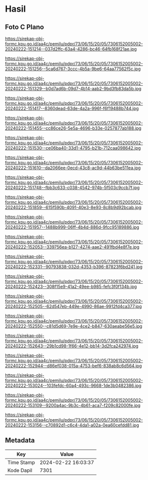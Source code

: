# Hasil

## Foto C Plano

https://sirekap-obj-formc.kpu.go.id/aa4c/pemilu/pdpr/73/06/15/20/05/7306152005002-20240222-151214--037d2ffc-63a4-4286-bc46-64fb168f21ae.jpg

https://sirekap-obj-formc.kpu.go.id/aa4c/pemilu/pdpr/73/06/15/20/05/7306152005002-20240222-151256--5ca6d767-3ccc-4b5a-9be6-64aa77562f5c.jpg

https://sirekap-obj-formc.kpu.go.id/aa4c/pemilu/pdpr/73/06/15/20/05/7306152005002-20240222-151329--b0d7ad6b-09d7-4b14-aab2-9bd3fb83da5b.jpg

https://sirekap-obj-formc.kpu.go.id/aa4c/pemilu/pdpr/73/06/15/20/05/7306152005002-20240222-151417--8360dead-63de-4a2a-996f-f6f19488b744.jpg

https://sirekap-obj-formc.kpu.go.id/aa4c/pemilu/pdpr/73/06/15/20/05/7306152005002-20240222-151455--cc86ce26-5e5a-4696-b33e-0257877ab188.jpg

https://sirekap-obj-formc.kpu.go.id/aa4c/pemilu/pdpr/73/06/15/20/05/7306152005002-20240222-151530--ce06ba40-33d1-4795-b21b-712caa098642.jpg

https://sirekap-obj-formc.kpu.go.id/aa4c/pemilu/pdpr/73/06/15/20/05/7306152005002-20240222-151610--da2066ee-0ecd-43c8-ac9d-44b63be511ea.jpg

https://sirekap-obj-formc.kpu.go.id/aa4c/pemilu/pdpr/73/06/15/20/05/7306152005002-20240222-151748--fbb3c633-c038-4542-974b-5f503c9ccb7f.jpg

https://sirekap-obj-formc.kpu.go.id/aa4c/pemilu/pdpr/73/06/15/20/05/7306152005002-20240222-151859--615f590b-4091-40e3-8e93-8c8b9d92bcab.jpg

https://sirekap-obj-formc.kpu.go.id/aa4c/pemilu/pdpr/73/06/15/20/05/7306152005002-20240222-151957--1488b999-06ff-4b4d-886d-9fcc95189886.jpg

https://sirekap-obj-formc.kpu.go.id/aa4c/pemilu/pdpr/73/06/15/20/05/7306152005002-20240222-152053--339756ea-b127-4274-aae2-491fbd4e8f7e.jpg

https://sirekap-obj-formc.kpu.go.id/aa4c/pemilu/pdpr/73/06/15/20/05/7306152005002-20240222-152331--90793838-032d-4353-b396-87823f6bd241.jpg

https://sirekap-obj-formc.kpu.go.id/aa4c/pemilu/pdpr/73/06/15/20/05/7306152005002-20240222-152423--308f15e9-41a2-49ee-b985-fefc3f0f134b.jpg

https://sirekap-obj-formc.kpu.go.id/aa4c/pemilu/pdpr/73/06/15/20/05/7306152005002-20240222-152505--62d547eb-449e-4990-86ae-9912fd4ca377.jpg

https://sirekap-obj-formc.kpu.go.id/aa4c/pemilu/pdpr/73/06/15/20/05/7306152005002-20240222-152550--c81d5d69-7e9e-4ce2-b847-630aeabe56e5.jpg

https://sirekap-obj-formc.kpu.go.id/aa4c/pemilu/pdpr/73/06/15/20/05/7306152005002-20240222-152643--29b1cd98-1f66-4e12-bb14-3d2fca242974.jpg

https://sirekap-obj-formc.kpu.go.id/aa4c/pemilu/pdpr/73/06/15/20/05/7306152005002-20240222-152944--d86ef038-015a-4753-bef6-838ab8c6d564.jpg

https://sirekap-obj-formc.kpu.go.id/aa4c/pemilu/pdpr/73/06/15/20/05/7306152005002-20240222-153024--103fefdc-60a4-493c-9668-1de3b0482386.jpg

https://sirekap-obj-formc.kpu.go.id/aa4c/pemilu/pdpr/73/06/15/20/05/7306152005002-20240222-153109--9200a4ac-9b3c-4b61-aca7-f209c82000fe.jpg

https://sirekap-obj-formc.kpu.go.id/aa4c/pemilu/pdpr/73/06/15/20/05/7306152005002-20240222-153156--c70892d1-c6c4-4da1-a02a-0ea60cefdd81.jpg


## Metadata

| Key        | Value               |
| ---------- | ------------------- |
| Time Stamp | 2024-02-22 16:03:37 |
| Kode Dapil | 7301                |




